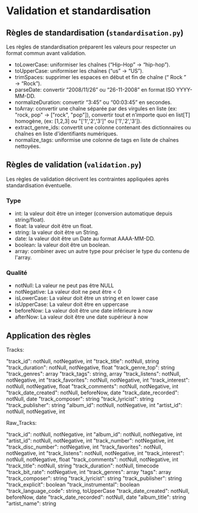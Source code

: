 # Validation et standardisation

## Règles de standardisation (`standardisation.py`)

Les règles de standardisation préparent les valeurs pour respecter un format commun avant validation.

- toLowerCase: uniformiser les chaînes (“Hip-Hop” → “hip-hop”). 
- toUpperCase: uniformiser les chaînes (“us” → “US”). 
- trimSpaces: supprimer les espaces en début et fin de chaîne (“ Rock ” → “Rock”). 
- parseDate: convertir “2008/11/26” ou “26-11-2008” en format ISO YYYY-MM-DD. 
- normalizeDuration: convertir “3:45” ou “00:03:45” en secondes.
- toArray: convertir une chaîne séparée par des virgules en liste (ex: "rock, pop" → ["rock", "pop"]), convertir tout et n’importe quoi en list[T] homogène, (ex: [1,2,3] ou "['1','2','3']" ou ['1','2','3']).
- extract_genre_ids: convertit une colonne contenant des dictionnaires ou chaînes en liste d'identifiants numériques.
- normalize_tags: uniformise une colonne de tags en liste de chaînes nettoyées.

## Règles de validation (`validation.py`)

Les règles de validation décrivent les contraintes appliquées après standardisation éventuelle.

### Type

- int: la valeur doit être un integer (conversion automatique depuis string/float).
- float: la valeur doit être un float.
- string: la valeur doit être un String.
- date: la valeur doit être un Date au format AAAA-MM-DD.
- boolean: la valeur doit être un boolean.
- array: combiner avec un autre type pour préciser le type du contenu de l'array.

### Qualité

- notNull: La valeur ne peut pas être NULL
- notNegative: La valeur doit ne peut être < 0
- isLowerCase: La valeur doit être un string et en lower case
- isUpperCase: La valeur doit être en uppercase
- beforeNow: La valeur doit être une date inférieure à now
- afterNow: La valeur doit être une date supérieur à now

## Application des règles

Tracks:

"track_id": notNull, notNegative, int
"track_title": notNull, string
"track_duration": notNull, notNegative, float
"track_genre_top": string
"track_genres": array
"track_tags": string, array
"track_listens": notNull, notNegative, int
"track_favorites": notNull, notNegative, int
"track_interest": notNull, notNegative, float
"track_comments": notNull, notNegative, int
"track_date_created": notNull, beforeNow, date
"track_date_recorded": notNull, date
"track_composer": string
"track_lyricist": string
"track_publisher": string
"album_id": notNull, notNegative, int
"artist_id": notNull, notNegative, int

Raw_Tracks:

"track_id": notNull, notNegative, int
"album_id": notNull, notNegative, int
"artist_id": notNull, notNegative, int
"track_number": notNegative, int
"track_disc_number": notNegative, int
"track_favorites": notNull, notNegative, int
"track_listens": notNull, notNegative, int
"track_interest": notNull, notNegative, float
"track_comments": notNull, notNegative, int
"track_title": notNull, string
"track_duration": notNull, timecode
"track_bit_rate": notNegative, int
"track_genres": array
"tags": array
"track_composer": string
"track_lyricist": string
"track_publisher": string
"track_explicit": boolean
"track_instrumental": boolean
"track_language_code": string, toUpperCase
"track_date_created": notNull, beforeNow, date
"track_date_recorded": notNull, date
"album_title": string
"artist_name": string
